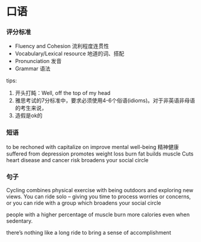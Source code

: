# 口语
### 评分标准
- Fluency and Cohesion 流利程度连贯性
- Vocabulary/Lexical resource 地道的词、搭配
- Pronunciation 发音
- Grammar 语法


tips: 
1. 开头打盹：Well, off the top of my head
2. 雅思考试的7分标准中，要求必须使用4-6个俗语(idioms)。对于非英语非母语的考生来说，
3. 造假是ok的


### 短语
to be rechoned with
capitalize on
improve mental well-being 精神健康
suffered from depression
promotes weight loss
burn fat
builds muscle
Cuts heart disease and cancer risk
broadens your social circle

### 句子
Cycling combines physical exercise with being outdoors and exploring new views. You can ride solo – giving you time to process worries or concerns, or you can ride with a group which broadens your social circle

people with a higher percentage of muscle burn more calories even when sedentary.

there’s nothing like a long ride to bring a sense of accomplishment